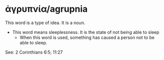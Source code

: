 # ἀγρυπνία/agrupnia

This word is a type of idea. It is a noun.

* This word means sleeplessness. It is the state of not being able to sleep
    * When this word is used, something has caused a person not to be able to sleep. 

See: 2 Corinthians 6:5; 11:27
